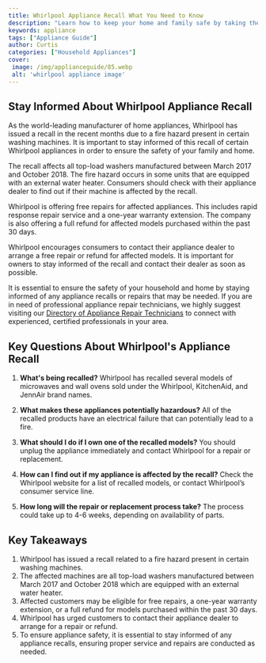 ```yaml
---
title: Whirlpool Appliance Recall What You Need to Know
description: "Learn how to keep your home and family safe by taking the necessary actions in the event of a Whirlpool appliance recall Find out what you need to know in this informative blog post"
keywords: appliance
tags: ["Appliance Guide"]
author: Curtis
categories: ["Household Appliances"]
cover: 
 image: /img/applianceguide/85.webp
 alt: 'whirlpool appliance image'
---
```

## Stay Informed About Whirlpool Appliance Recall

As the world-leading manufacturer of home appliances, Whirlpool has issued a recall in the recent months due to a fire hazard present in certain washing machines. It is important to stay informed of this recall of certain Whirlpool appliances in order to ensure the safety of your family and home.

The recall affects all top-load washers manufactured between March 2017 and October 2018. The fire hazard occurs in some units that are equipped with an external water heater. Consumers should check with their appliance dealer to find out if their machine is affected by the recall.

Whirlpool is offering free repairs for affected appliances. This includes rapid response repair service and a one-year warranty extension. The company is also offering a full refund for affected models purchased within the past 30 days.

Whirlpool encourages consumers to contact their appliance dealer to arrange a free repair or refund for affected models. It is important for owners to stay informed of the recall and contact their dealer as soon as possible. 

It is essential to ensure the safety of your household and home by staying informed of any appliance recalls or repairs that may be needed. If you are in need of professional appliance repair technicians, we highly suggest visiting our [Directory of Appliance Repair Technicians](./pages/appliance-repair-technicians) to connect with experienced, certified professionals in your area.

## Key Questions About Whirlpool's Appliance Recall

1. **What's being recalled?** Whirlpool has recalled several models of microwaves and wall ovens sold under the Whirlpool, KitchenAid, and JennAir brand names.

2. **What makes these appliances potentially hazardous?** All of the recalled products have an electrical failure that can potentially lead to a fire.

3. **What should I do if I own one of the recalled models?** You should unplug the appliance immediately and contact Whirlpool for a repair or replacement.

4. **How can I find out if my appliance is affected by the recall?** Check the Whirlpool website for a list of recalled models, or contact Whirlpool’s consumer service line.

5. **How long will the repair or replacement process take?** The process could take up to 4-6 weeks, depending on availability of parts.

## Key Takeaways 
1. Whirlpool has issued a recall related to a fire hazard present in certain washing machines. 
2. The affected machines are all top-load washers manufactured between March 2017 and October 2018 which are equipped with an external water heater. 
3. Affected customers may be eligible for free repairs, a one-year warranty extension, or a full refund for models purchased within the past 30 days.
4. Whirlpool has urged customers to contact their appliance dealer to arrange for a repair or refund. 
5. To ensure appliance safety, it is essential to stay informed of any appliance recalls, ensuring proper service and repairs are conducted as needed.
